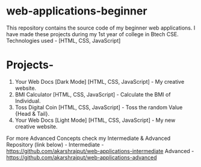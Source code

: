 # web-applications-beginner
This repository contains the source code of my beginner web applications. I have made these projects during my 1st year of college in Btech CSE. Technologies used - [HTML, CSS, JavaScript]
# Projects-
1. Your Web Docs [Dark Mode] [HTML, CSS, JavaScript] - My creative website.
2. BMI Calculator [HTML, CSS, JavaScript] - Calculate the BMI of Individual.
3. Toss Digital Coin [HTML, CSS, JavaScript] - Toss the random Value {Head & Tail}.
4. Your Web Docs [Light Mode] [HTML, CSS, JavaScript] - My new creative website.

For more Advanced Concepts check my Intermediate & Advanced Repository (link below) - 
Intermediate - https://github.com/akarshrajput/web-applications-intermediate
Advanced - https://github.com/akarshrajput/web-applications-advanced
